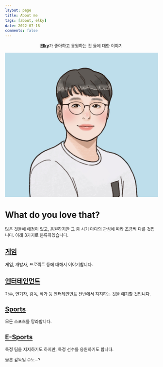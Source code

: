 ```yaml
---
layout: page
title: About me
tags: [about, elky]
date: 2022-07-18
comments: false
---
```

    
<center><a href="https://elky84.github.io/fan"><b>Elky</b></a>가 좋아하고 응원하는 것 들에 대한 이야기</center>

![Profile](../assets/img/elky.png)

# What do you love that?

많은 것들에 애정이 있고, 응원하지만 그 중 시기 마다의 관심에 따라 조금씩 다를 것입니다.
아래 3가지로 분류하겠습니다.

## [게임](https://elky84.github.io/fan/games)

게임, 개발사, 프로젝트 등에 대해서 이야기합니다.
 
## [엔터테인먼트](https://elky84.github.io/fan/entertainments)

가수, 연기자, 감독, 작가 등 엔터테인먼트 전반에서 지지하는 것을 얘기할 것입니다.

## [Sports](https://elky84.github.io/fan/sports)

모든 스포츠를 망라합니다.

## [E-Sports](https://elky84.github.io/fan/e-sports)

특정 팀을 지지하기도 하지만, 특정 선수를 응원하기도 합니다.

물론 감독일 수도...?
